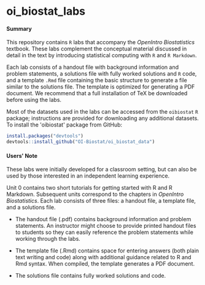 # oi_biostat_labs

#### Summary

This repository contains `R` labs that accompany the *OpenIntro Biostatistics* textbook. These labs complement the conceptual material discussed in detail in the text by introducing statistical computing with `R` and `R Markdown`.

Each lab consists of a handout file with background information and problem statements, a solutions file with fully worked solutions and `R` code, and a template `.Rmd` file containing the basic structure to generate a file similar to the solutions file. The template is optimized for generating a PDF document. We recommend that a full installation of TeX be downloaded before using the labs. 

Most of the datasets used in the labs can be accessed from the `oibiostat` `R` package; instructions are provided for downloading any additional datasets. To install the 'oibiostat' package from GitHub:

```r
install.packages("devtools")
devtools::install_github("OI-Biostat/oi_biostat_data")
```


#### Users' Note

These labs were initially developed for a classroom setting, but can also be used by those interested in an independent learning experience. 

Unit 0 contains two short tutorials for getting started with R and R Markdown. Subsequent units correspond to the chapters in *OpenIntro Biostatistics*. Each lab consists of three files: a handout file, a template file, and a solutions file. 

- The handout file (.pdf) contains background information and problem statements. An instructor might choose to provide printed handout files to students so they can easily reference the problem statements while working through the labs. 

- The template file (.Rmd) contains space for entering answers (both plain text writing and code) along with additional guidance related to R and Rmd syntax. When compiled, the template generates a PDF document.

- The solutions file contains fully worked solutions and code. 
